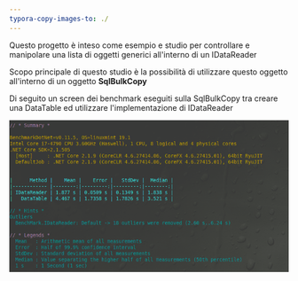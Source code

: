 ```yaml
---
typora-copy-images-to: ./
---
```


Questo progetto è inteso come esempio e studio per controllare e manipolare una lista di oggetti generici all'interno di un IDataReader

Scopo principale di questo studio è la possibilità di utilizzare questo oggetto all'interno di un oggetto **SqlBulkCopy**

Di seguito un screen dei benchmark eseguiti sulla SqlBulkCopy tra creare una DataTable ed utilizzare l'implementazione di IDataReader

![benchmark](benchmark.png)